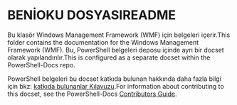 # <a name="readme"></a><span data-ttu-id="bd94e-101">BENİOKU DOSYASI</span><span class="sxs-lookup"><span data-stu-id="bd94e-101">README</span></span>

<span data-ttu-id="bd94e-102">Bu klasör Windows Management Framework (WMF) için belgeleri içerir.</span><span class="sxs-lookup"><span data-stu-id="bd94e-102">This folder contains the documentation for the Windows Management Framework (WMF).</span></span>
<span data-ttu-id="bd94e-103">Bu, PowerShell belgeleri deposu içinde ayrı bir docset olarak yapılandırılır.</span><span class="sxs-lookup"><span data-stu-id="bd94e-103">This is configured as a separate docset within the PowerShell-Docs repo.</span></span>

<span data-ttu-id="bd94e-104">PowerShell belgeleri bu docset katkıda bulunan hakkında daha fazla bilgi için bkz: [katkıda bulunanlar Kılavuzu](https://github.com/PowerShell/PowerShell-Docs/blob/staging/CONTRIBUTING.md).</span><span class="sxs-lookup"><span data-stu-id="bd94e-104">For information about contributing to this docset, see the PowerShell-Docs [Contributors Guide](https://github.com/PowerShell/PowerShell-Docs/blob/staging/CONTRIBUTING.md).</span></span>